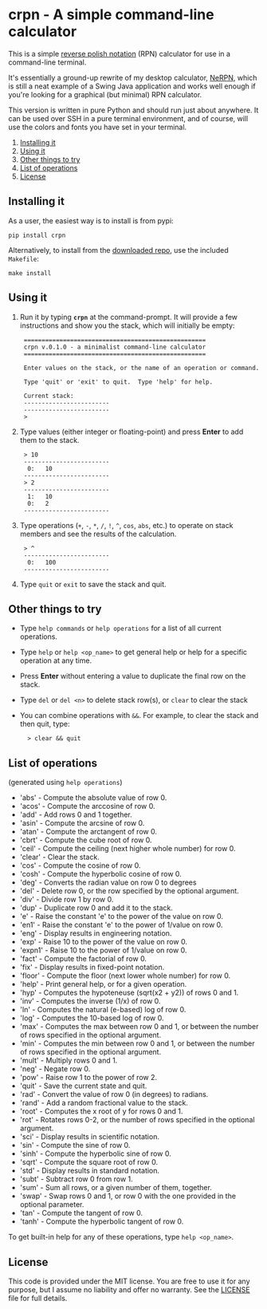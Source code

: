 # crpn - A simple command-line calculator

This is a simple [reverse polish notation](https://en.wikipedia.org/wiki/Reverse_Polish_notation)
(RPN) calculator for use in a command-line terminal.

It's essentially a ground-up rewrite of my desktop calculator,
[NeRPN](https://github.com/Abstrys/NeRPN), which is still a neat example of a Swing Java application
and works well enough if you're looking for a graphical (but minimal) RPN calculator.

This version is written in pure Python and should run just about anywhere. It can be used over SSH
in a pure terminal environment, and of course, will use the colors and fonts you have set in your
terminal.

1. [Installing it](#installing-it)
1. [Using it](#using-it)
1. [Other things to try](#other-things-to-try)
1. [List of operations](#list-of-operations)
1. [License](#license)

## Installing it

As a user, the easiest way is to install is from pypi:

    pip install crpn

Alternatively, to install from the [downloaded repo](https://github.com/Abstrys/crpn/archive/main.zip),
use the included `Makefile`:

    make install


## Using it

1. Run it by typing **`crpn`** at the command-prompt. It will provide a few instructions and show
   you the stack, which will initially be empty:

        ===================================================
        crpn v.0.1.0 - a minimalist command-line calculator
        ===================================================
        
        Enter values on the stack, or the name of an operation or command.
        
        Type 'quit' or 'exit' to quit.  Type 'help' for help.
        
        Current stack:
        ------------------------
        ------------------------
        > 

1. Type values (either integer or floating-point) and press **Enter** to add them to the stack.

        > 10
        ------------------------
         0:   10
        ------------------------
        > 2
        ------------------------
         1:   10
         0:   2
        ------------------------

1. Type operations (`+`, `-`, `*`, `/`, `!`, `^`, `cos`, `abs`, etc.) to operate on stack members
   and see the results of the calculation.

        > ^
        ------------------------
         0:   100
        ------------------------

1. Type `quit` or `exit` to save the stack and quit.


## Other things to try

* Type `help commands` or `help operations` for a list of all current operations.

* Type `help` or `help <op_name>` to get general help or help for a specific operation at any time.

* Press **Enter** without entering a value to duplicate the final row on the stack.

* Type `del` or `del <n>` to delete stack row(s), or `clear` to clear the stack

* You can combine operations with `&&`. For example, to clear the stack and then quit, type:

        > clear && quit


## List of operations

(generated using `help operations`)

* 'abs' - Compute the absolute value of row 0.
* 'acos' - Compute the arccosine of row 0.
* 'add' - Add rows 0 and 1 together.
* 'asin' - Compute the arcsine of row 0.
* 'atan' - Compute the arctangent of row 0.
* 'cbrt' - Compute the cube root of row 0.
* 'ceil' - Compute the ceiling (next higher whole number) for row 0.
* 'clear' - Clear the stack.
* 'cos' - Compute the cosine of row 0.
* 'cosh' - Compute the hyperbolic cosine of row 0.
* 'deg' - Converts the radian value on row 0 to degrees
* 'del' - Delete row 0, or the row specified by the optional argument.
* 'div' - Divide row 1 by row 0.
* 'dup' - Duplicate row 0 and add it to the stack.
* 'e' - Raise the constant 'e' to the power of the value on row 0.
* 'en1' - Raise the constant 'e' to the power of 1/value on row 0.
* 'eng' - Display results in engineering notation.
* 'exp' - Raise 10 to the power of the value on row 0.
* 'expn1' - Raise 10 to the power of 1/value on row 0.
* 'fact' - Compute the factorial of row 0.
* 'fix' - Display results in fixed-point notation.
* 'floor' - Compute the floor (next lower whole number) for row 0.
* 'help' - Print general help, or for a given operation.
* 'hyp' - Computes the hypoteneuse (sqrt(x2 + y2)) of rows 0 and 1.
* 'inv' - Computes the inverse (1/x) of row 0.
* 'ln' - Computes the natural (e-based) log of row 0.
* 'log' - Computes the 10-based log of row 0.
* 'max' - Computes the max between row 0 and 1, or between the number of rows specified in the optional argument.
* 'min' - Computes the min between row 0 and 1, or between the number of rows specified in the optional argument.
* 'mult' - Multiply rows 0 and 1.
* 'neg' - Negate row 0.
* 'pow' - Raise row 1 to the power of row 2.
* 'quit' - Save the current state and quit.
* 'rad' - Convert the value of row 0 (in degrees) to radians.
* 'rand' - Add a random fractional value to the stack.
* 'root' - Computes the x root of y for rows 0 and 1.
* 'rot' - Rotates rows 0-2, or the number of rows specified in the optional argument.
* 'sci' - Display results in scientific notation.
* 'sin' - Compute the sine of row 0.
* 'sinh' - Compute the hyperbolic sine of row 0.
* 'sqrt' - Compute the square root of row 0.
* 'std' - Display results in standard notation.
* 'subt' - Subtract row 0 from row 1.
* 'sum' - Sum all rows, or a given number of them, together.
* 'swap' - Swap rows 0 and 1, or row 0 with the one provided in the optional parameter.
* 'tan' - Compute the tangent of row 0.
* 'tanh' - Compute the hyperbolic tangent of row 0.

To get built-in help for any of these operations, type `help <op_name>`.


## License

This code is provided under the MIT license. You are free to use it for any purpose, but I assume no
liability and offer no warranty. See the
[LICENSE](https://github.com/Abstrys/crpn/blob/main/LICENSE) file for full details.

